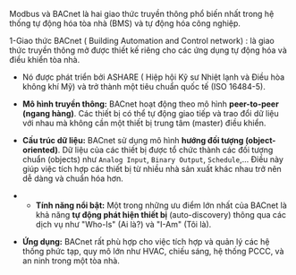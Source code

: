 Modbus và BACnet là hai giao thức truyền thông phổ biến nhất trong hệ thống tự động hóa tòa nhà (BMS) và tự động hóa công nghiệp.

1-Giao thức BACnet ( Building Automation and Control network) : là giao thức truyền thông mở được thiết kế riêng cho các ứng dụng tự động hóa và điều khiển tòa nhà.
- Nó được phát triển bởi ASHARE ( Hiệp hội Kỹ sư Nhiệt lạnh và Điều hòa không khí Mỹ) và trở thành một tiêu chuẩn quốc tế (ISO 16484-5).
- **Mô hình truyền thông:** BACnet hoạt động theo mô hình **peer-to-peer (ngang hàng)**. Các thiết bị có thể tự động giao tiếp và trao đổi dữ liệu với nhau mà không cần một thiết bị trung tâm (master) điều khiển.
- **Cấu trúc dữ liệu:** BACnet sử dụng mô hình **hướng đối tượng (object-oriented)**. Dữ liệu của các thiết bị được tổ chức thành các đối tượng chuẩn (objects) như `Analog Input`, `Binary Output`, `Schedule`,... Điều này giúp việc tích hợp các thiết bị từ nhiều nhà sản xuất khác nhau trở nên dễ dàng và chuẩn hóa hơn.
- - **Tính năng nổi bật:** Một trong những ưu điểm lớn nhất của BACnet là khả năng **tự động phát hiện thiết bị** (auto-discovery) thông qua các dịch vụ như "Who-Is" (Ai là?) và "I-Am" (Tôi là).
    
- **Ứng dụng:** BACnet rất phù hợp cho việc tích hợp và quản lý các hệ thống phức tạp, quy mô lớn như HVAC, chiếu sáng, hệ thống PCCC, và an ninh trong một tòa nhà.